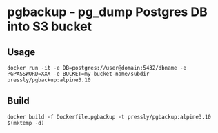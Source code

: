 # pgbackup - pg_dump Postgres DB into S3 bucket

## Usage

```
docker run -it -e DB=postgres://user@domain:5432/dbname -e PGPASSWORD=XXX -e BUCKET=my-bucket-name/subdir pressly/pgbackup:alpine3.10
```

## Build

```
docker build -f Dockerfile.pgbackup -t pressly/pgbackup:alpine3.10 $(mktemp -d)
```
